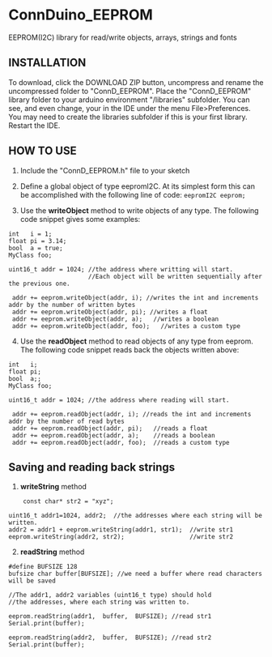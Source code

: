 # ConnDuino_EEPROM
EEPROM(I2C) library for read/write objects, arrays, strings and fonts 

INSTALLATION 
------------
To download, click the DOWNLOAD ZIP button, uncompress and rename the uncompressed folder to "ConnD_EEPROM". Place the "ConnD_EEPROM" library folder to your arduino environment "<sketch folder>/libraries" subfolder. You can see, and even change, your <sketch folder> in the IDE under the menu File>Preferences. You may need to create the libraries subfolder if this is your first library. Restart the IDE.

HOW TO USE 
------------
1. Include the "ConnD_EEPROM.h" file to your sketch

2. Define a global object of type eepromI2C. At its simplest form this can be accomplished with the following line of code:
`eepromI2C eeprom;`

3. Use the **writeObject** method to write objects of any type. The following code snippet gives some examples:
```
int   i = 1;
float pi = 3.14;
bool  a = true;
MyClass foo;    

uint16_t addr = 1024; //the address where writting will start. 
                      //Each object will be written sequentially after the previous one. 
                      
 addr += eeprom.writeObject(addr, i); //writes the int and increments addr by the number of written bytes
 addr += eeprom.writeObject(addr, pi); //writes a float
 addr += eeprom.writeObject(addr, a);   //writes a boolean
 addr += eeprom.writeObject(addr, foo);   //writes a custom type 

```
4. Use the **readObject** method to read objects of any type from eeprom. The following code snippet reads back the objects written above:
```
int   i;
float pi;
bool  a;;
MyClass foo;    

uint16_t addr = 1024; //the address where reading will start. 
                      
 addr += eeprom.readObject(addr, i); //reads the int and increments addr by the number of read bytes
 addr += eeprom.readObject(addr, pi);   //reads a float
 addr += eeprom.readObject(addr, a);    //reads a boolean
 addr += eeprom.readObject(addr, foo);  //reads a custom type

```


Saving and reading back strings
-------------------------------
1. **writeString** method
``` const char* str1 = "abcdef";
    const char* str2 = "xyz";

uint16_t addr1=1024, addr2;  //the addresses where each string will be written.
addr2 = addr1 + eeprom.writeString(addr1, str1);  //write str1 
eeprom.writeString(addr2, str2);                  //write str2
```

2. **readString** method
```
#define BUFSIZE 128
bufsize char buffer[BUFSIZE]; //we need a buffer where read characters will be saved

//The addr1, addr2 variables (uint16_t type) should hold 
//the addresses, where each string was written to. 

eeprom.readString(addr1,  buffer,  BUFSIZE); //read str1
Serial.print(buffer); 

eeprom.readString(addr2,  buffer,  BUFSIZE); //read str2
Serial.print(buffer);
```


